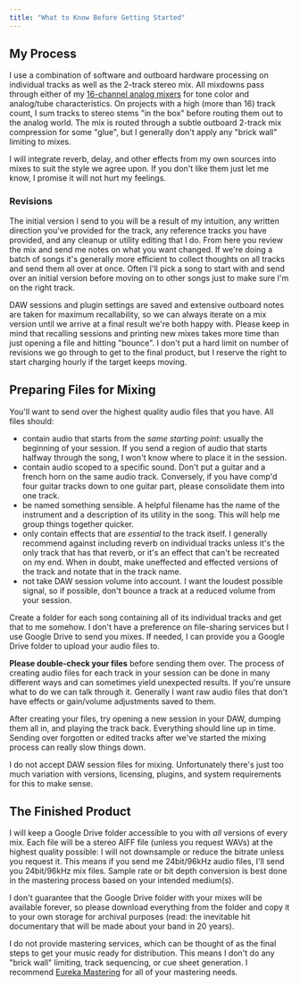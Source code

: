 ```yaml
---
title: "What to Know Before Getting Started"
---
```


## My Process

I use a combination of software and outboard hardware processing on individual tracks as well as the 2-track stereo mix. All mixdowns pass through either of my [16-channel analog mixers](/gear/#mixers) for tone color and analog/tube characteristics. On projects with a high (more than 16) track count, I sum tracks to stereo stems "in the box" before routing them out to the analog world. The mix is routed through a subtle outboard 2-track mix compression for some "glue", but I generally don't apply any "brick wall" limiting to mixes.

I will integrate reverb, delay, and other effects from my own sources into mixes to suit the style we agree upon. If you don't like them just let me know, I promise it will not hurt my feelings.

### Revisions

The initial version I send to you will be a result of my intuition, any written direction you've provided for the track, any reference tracks you have provided, and any cleanup or utility editing that I do. From here you review the mix and send me notes on what you want changed. If we're doing a batch of songs it's generally more efficient to collect thoughts on all tracks and send them all over at once. Often I'll pick a song to start with and send over an initial version before moving on to other songs just to make sure I'm on the right track.

DAW sessions and plugin settings are saved and extensive outboard notes are taken for maximum recallability, so we can always iterate on a mix version until we arrive at a final result we're both happy with. Please keep in mind that recalling sessions and printing new mixes takes more time than just opening a file and hitting "bounce". I don't put a hard limit on number of revisions we go through to get to the final product, but I reserve the right to start charging hourly if the target keeps moving.

## Preparing Files for Mixing

You'll want to send over the highest quality audio files that you have. All files should:

- contain audio that starts from the _same starting point_: usually the beginning of your session. If you send a region of audio that starts halfway through the song, I won't know where to place it in the session.
- contain audio scoped to a specific sound. Don't put a guitar and a french horn on the same audio track. Conversely, if you have comp'd four guitar tracks down to one guitar part, please consolidate them into one track.
- be named something sensible. A helpful filename has the name of the instrument and a description of its utility in the song. This will help me group things together quicker.
- only contain effects that are _essential_ to the track itself. I generally recommend against including reverb on individual tracks unless it's the only track that has that reverb, or it's an effect that can't be recreated on my end. When in doubt, make uneffected and effected versions of the track and notate that in the track name.
- not take DAW session volume into account. I want the loudest possible signal, so if possible, don't bounce a track at a reduced volume from your session.

Create a folder for each song containing all of its individual tracks and get that to me somehow. I don't have a preference on file-sharing services but I use Google Drive to send you mixes. If needed, I can provide you a Google Drive folder to upload your audio files to.

**Please double-check your files** before sending them over. The process of creating audio files for each track in your session can be done in many different ways and can sometimes yield unexpected results. If you're unsure what to do we can talk through it. Generally I want raw audio files that don't have effects or gain/volume adjustments saved to them.

After creating your files, try opening a new session in your DAW, dumping them all in, and playing the track back. Everything should line up in time. Sending over forgotten or edited tracks after we've started the mixing process can really slow things down.

I do not accept DAW session files for mixing. Unfortunately there's just too much variation with versions, licensing, plugins, and system requirements for this to make sense.

## The Finished Product

I will keep a Google Drive folder accessible to you with _all_ versions of every mix. Each file will be a stereo AIFF file (unless you request WAVs) at the highest quality possible: I will not downsample or reduce the bitrate unless you request it. This means if you send me 24bit/96kHz audio files, I'll send you 24bit/96kHz mix files. Sample rate or bit depth conversion is best done in the mastering process based on your intended medium(s).

I don't guarantee that the Google Drive folder with your mixes will be available forever, so please download everything from the folder and copy it to your own storage for archival purposes (read: the inevitable hit documentary that will be made about your band in 20 years).

I do not provide mastering services, which can be thought of as the final steps to get your music ready for distribution. This means I don't do any "brick wall" limiting, track sequencing, or cue sheet generation. I recommend [Eureka Mastering](https://eurekamastering.com/) for all of your mastering needs.
